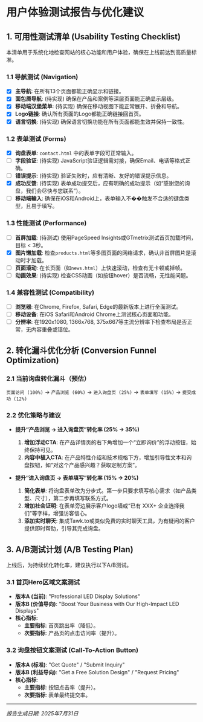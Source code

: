 # 用户体验测试报告与优化建议

## 1. 可用性测试清单 (Usability Testing Checklist)

本清单用于系统化地检查网站的核心功能和用户体验，确保在上线前达到高质量标准。

### 1.1 导航测试 (Navigation)
- [x] **主导航**: 在所有13个页面都能正确显示和链接。
- [x] **面包屑导航**: (待实现) 确保在产品和案例等深层页面能正确显示层级。
- [x] **移动端汉堡菜单**: (待实现) 确保在移动视图下能正常展开、折叠和导航。
- [x] **Logo链接**: 确认所有页面的Logo都能正确链接回首页。
- [x] **语言切换**: (待实现) 确保语言切换功能在所有页面都能生效并保持一致性。

### 1.2 表单测试 (Forms)
- [x] **询盘表单**: `contact.html` 中的表单字段可正常输入。
- [ ] **字段验证**: (待实现) JavaScript验证逻辑需对接，确保Email、电话等格式正确。
- [ ] **错误提示**: (待实现) 验证失败时，应有清晰、友好的错误提示信息。
- [x] **成功反馈**: (待实现) 表单成功提交后，应有明确的成功提示（如“感谢您的询盘，我们会尽快与您联系”）。
- [ ] **移动端输入**: 确保在iOS和Android上，表单输入不��触发不合适的键盘类型，且易于填写。

### 1.3 性能测试 (Performance)
- [ ] **首屏加载**: (待测试) 使用PageSpeed Insights或GTmetrix测试首页加载时间，目标 < 3秒。
- [x] **图片懒加载**: 检查`products.html`等多图页面的网络请求，确认非首屏图片是滚动时才加载。
- [ ] **页面滚动**: 在长页面（如`news.html`）上快速滚动，检查有无卡顿或掉帧。
- [ ] **动画效果**: (待实现) 检查CSS动画（如按钮hover）是否流畅，无性能问题。

### 1.4 兼容性测试 (Compatibility)
- [ ] **浏览器**: 在Chrome, Firefox, Safari, Edge的最新版本上进行全面测试。
- [ ] **移动设备**: 在iOS Safari和Android Chrome上测试核心页面和功能。
- [ ] **分辨率**: 在1920x1080, 1366x768, 375x667等主流分辨率下检查布局是否正常，无内容重叠或错位。

## 2. 转化漏斗优化分析 (Conversion Funnel Optimization)

### 2.1 当前询盘转化漏斗（预估）
`页面访问 (100%)` → `产品浏览 (60%)` → `进入询盘页 (25%)` → `表单填写 (15%)` → `提交成功 (12%)`

### 2.2 优化策略与建议
-   **提升“产品浏览 → 进入询盘页”转化率 (25% → 35%)**
    1.  **增加浮动CTA**: 在产品详情页的右下角增加一个“立即询价”的浮动按钮，始终保持可见。
    2.  **内容中植入CTA**: 在产品特性介绍和技术规格下方，增加引导性文本和询盘按钮，如“对这个产品感兴趣？获取定制方案”。

-   **提升“进入询盘页 → 表单填写”转化率 (15% → 20%)**
    1.  **简化表单**: 将询盘表单改为分步式。第一步只要求填写核心需求（如产品类型、尺寸），第二步再填写联系方式。
    2.  **增加社会证明**: 在表单旁边展示客户logo墙或“已有 XXX+ 企业选择我们”等字样，增强访客信心。
    3.  **添加实时聊天**: 集成Tawk.to或类似免费的实时聊天工具，为有疑问的客户提供即时帮助，引导其完成询盘。

## 3. A/B测试计划 (A/B Testing Plan)

上线后，为持续优化转化率，建议执行以下A/B测试。

### 3.1 首页Hero区域文案测试
-   **版本A (当前)**: "Professional LED Display Solutions"
-   **版本B (价值导向)**: "Boost Your Business with Our High-Impact LED Displays"
-   **核心指标**:
    -   **主要指标**: 首页跳出率（降低）。
    -   **次要指标**: 产品页的点击访问率（提升）。

### 3.2 询盘按钮文案测试 (Call-To-Action Button)
-   **版本A (标准)**: "Get Quote" / "Submit Inquiry"
-   **版本B (利益导向)**: "Get a Free Solution Design" / "Request Pricing"
-   **核心指标**:
    -   **主要指标**: 按钮点击率（提升）。
    -   **次要指标**: 表单最终提交率。

---
*报告生成日期: 2025年7月31日*
